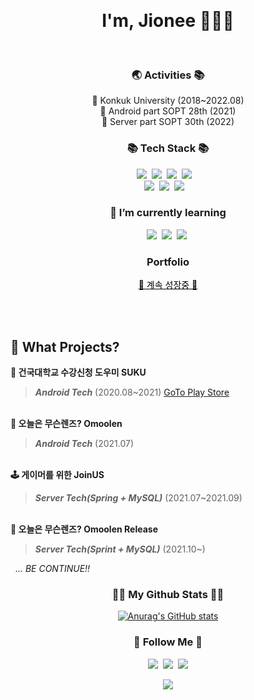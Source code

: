 &nbsp; 
&nbsp; 
<h1 align='center'> I'm, Jionee 👩🏻‍💻</h1> 
&nbsp; 
&nbsp; 
<h3 align="center">🌏 Activities 📚</h3>
<p align="center">
💚 Konkuk University (2018~2022.08)<br>
💙 Android part SOPT 28th (2021) <br>
💜 Server part SOPT 30th (2022)
</p>

<h3 align="center">📚 Tech Stack 📚</h3>
<p align="center">
  <img src="https://img.shields.io/badge/JAVA-007396?style=for-the-badge&logo=java&logoColor=white"></a>&nbsp
  <img src="https://img.shields.io/badge/Spring-6DB33F?style=for-the-badge&logo=Spring&logoColor=white"></a>&nbsp 
   <img src="https://img.shields.io/badge/mysql-4479A1?style=for-the-badge&logo=mysql&logoColor=white"></a>&nbsp 
   <img src="https://img.shields.io/badge/Kotlin-orange?style=for-the-badge&logo=Kotlin&logoColor=white"/></a>&nbsp 
  </a>&nbsp 
  <br>
  <img src="https://img.shields.io/badge/Python-3766AB?style=for-the-badge&logo=Python&logoColor=white"/></a>&nbsp 
 <img src="https://img.shields.io/badge/github-181717?style=for-the-badge&logo=github&logoColor=white"></a>&nbsp 
<img src="https://img.shields.io/badge/aws-232F3E?style=for-the-badge&logo=aws&logoColor=white"></a>&nbsp 
  </a>&nbsp 
</p>

<h3 align="center">🌱 I’m currently learning</h3>
<p align="center">
  <img src="https://img.shields.io/badge/Javascript-ffb13b?style=for-the-badge&logo=javascript&logoColor=white"/></a>&nbsp
  <img src="https://img.shields.io/badge/Typesript-339933?style=for-the-badge&logo=typescript&logoColor=white"/></a>&nbsp
  <img src="https://img.shields.io/badge/Node.js-339933?style=for-the-badge&logo=Node.js&logoColor=white"/></a>&nbsp
</p>
   
<h3 align="center">Portfolio</h3>
<p align=center>
  <a href = "https://adorable-aspen-d23.notion.site/c56e07ab3848423b92d5a7e1455f2b3c" style="color: black">🌱 계속 성장중 🌱</a>
</p>
  
   
&nbsp;   
&nbsp;   

## 👯 What Projects?    
   
**🏫 건국대학교 수강신청 도우미 SUKU**
>     
> ***Android Tech*** (2020.08~2021)   [GoTo Play Store](https://play.google.com/store/apps/details?id=com.konkuk.suku) 
   
&nbsp;      
**👀 오늘은 무슨렌즈? Omoolen**
>    
> ***Android Tech*** (2021.07)  
   
&nbsp;      
**🕹️ 게이머를 위한 JoinUS**
>    
> ***Server Tech(Spring + MySQL)*** (2021.07~2021.09)   

&nbsp;   
**👀 오늘은 무슨렌즈? Omoolen Release**
>    
> ***Server Tech(Sprint + MySQL)*** (2021.10~) 
  
&nbsp;
*... BE CONTINUE!!*




<h3 align="center">👩‍💻 My Github Stats 👩‍💻</h3>
<div align="center">

[![Anurag's GitHub stats](https://github-readme-stats.vercel.app/api?username=hyeinisfree&hide_title=true&show_icons=true&include_all_commits=true&disable_animations=true&theme=vue)](https://github.com/anuraghazra/github-readme-stats)
</div>

<h3 align="center">🌈 Follow Me 🌈</h3>
<p align="center">
  <a href="https://it-recording.tistory.com/"><img src="https://img.shields.io/badge/Tech%20Blog-11B48A?style=for-the-badge&logo=Vimeo&logoColor=white&link=https://velog.io/@hyeinisfree"/></a>&nbsp
  <a href="https://www.instagram.com/__ji__onee/"><img src="https://img.shields.io/badge/Instagram-E4405F?style=for-the-badge&logo=Instagram&logoColor=white&link=https://www.instagram.com/hye_inisfree/"/></a>&nbsp
  <a href="mailto:happyjw3910@gmail.com"><img src="https://img.shields.io/badge/Gmail-d14836?style=for-the-badge&logo=Gmail&logoColor=white&link=kimhyein7110@gmail.com"/></a>
</p>

<p align="center">
  <a href="https://hits.seeyoufarm.com"><img src="https://hits.seeyoufarm.com/api/count/incr/badge.svg?url=https%3A%2F%2Fgithub.com%2Fhyeinisfree&count_bg=%2341B883&title_bg=%23CDC2C2&icon=github.svg&icon_color=%23E7E7E7&title=hits&edge_flat=false"/></a>
</p>
